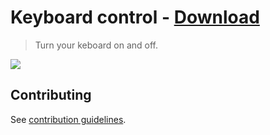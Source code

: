 # Keyboard control - [Download](https://github.com/nikitavoloboev/small-workflows/blob/master/keyboard-control/Keyboard%20control.alfredworkflow?raw=true)
> Turn your keboard on and off.

![](https://i.imgur.com/NsJJb2p.png)

## Contributing
See [contribution guidelines](../CONTRIBUTING.md#readme).
